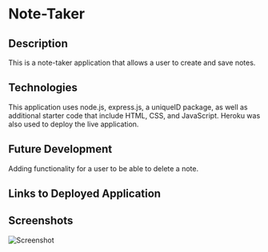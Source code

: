 # Note-Taker

## Description

This is a note-taker application that allows a user to create and save notes. 

## Technologies

This application uses node.js, express.js, a uniqueID package, as well as additional starter code that include HTML, CSS, and JavaScript. Heroku was also used to deploy the live application.

## Future Development

Adding functionality for a user to be able to delete a note. 

## Links to Deployed Application

## Screenshots
![Screenshot](/images/landing-page)